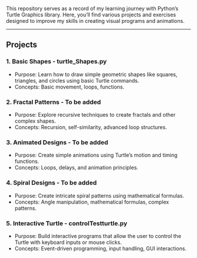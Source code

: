 This repository serves as a record of my learning journey with Python’s Turtle Graphics library. Here, you’ll find various projects and exercises designed to improve my skills in creating visual programs and animations.

---
## Projects
### 1. **Basic Shapes** - turtle_Shapes.py
   - Purpose: Learn how to draw simple geometric shapes like squares, triangles, and circles using basic Turtle commands.
   - Concepts: Basic movement, loops, functions.
     
### 2. **Fractal Patterns** - To be added
   - Purpose: Explore recursive techniques to create fractals and other complex shapes.
   - Concepts: Recursion, self-similarity, advanced loop structures.
     
### 3. **Animated Designs** - To be added
   - Purpose: Create simple animations using Turtle’s motion and timing functions.
   - Concepts: Loops, delays, and animation principles.

### 4. **Spiral Designs** - To be added
   - Purpose: Create intricate spiral patterns using mathematical formulas.
   - Concepts: Angle manipulation, mathematical formulas, complex patterns.
     
### 5. **Interactive Turtle** - controlTestturtle.py
   - Purpose: Build interactive programs that allow the user to control the Turtle with keyboard inputs or mouse clicks.
   - Concepts: Event-driven programming, input handling, GUI interactions.

